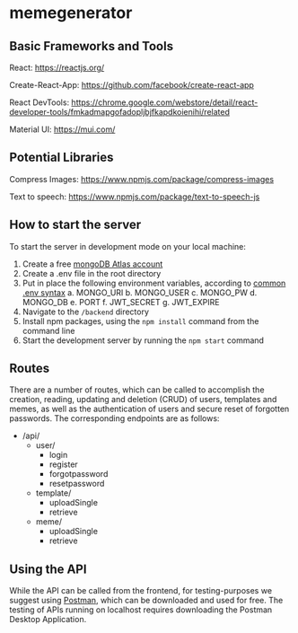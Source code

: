 # memegenerator

## Basic Frameworks and Tools

React: https://reactjs.org/

Create-React-App: https://github.com/facebook/create-react-app

React DevTools: https://chrome.google.com/webstore/detail/react-developer-tools/fmkadmapgofadopljbjfkapdkoienihi/related

Material UI: https://mui.com/


## Potential Libraries

Compress Images: https://www.npmjs.com/package/compress-images

Text to speech: https://www.npmjs.com/package/text-to-speech-js

## How to start the server

To start the server in development mode on your local machine:

1. Create a free [mongoDB Atlas account](https://www.mongodb.com)
2. Create a .env file in the root directory
3. Put in place the following environment variables, according to [common .env syntax](https://www.npmjs.com/package/dotenv)
    a. MONGO_URI
    b. MONGO_USER
    c. MONGO_PW
    d. MONGO_DB
    e. PORT
    f. JWT_SECRET
    g. JWT_EXPIRE
4. Navigate to the `/backend` directory
5. Install npm packages, using the `npm install` command from the command line
6. Start the development server by running the `npm start` command

## Routes

There are a number of routes, which can be called to accomplish the creation, reading, updating and deletion (CRUD) of users, templates and memes, as well as the authentication of users and secure reset of forgotten passwords. The corresponding endpoints are as follows:

* /api/
    * user/
        * login
        * register
        * forgotpassword
        * resetpassword
    * template/
        * uploadSingle
        * retrieve
    * meme/
        * uploadSingle
        * retrieve

## Using the API

While the API can be called from the frontend, for testing-purposes we suggest using [Postman](https://www.postman.com), which can be downloaded and used for free. The testing of APIs running on localhost requires downloading the Postman Desktop Application.

